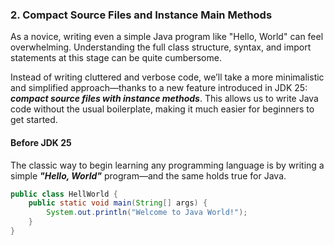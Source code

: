 ### 2. Compact Source Files and Instance Main Methods

As a novice, writing even a simple Java program like "Hello, World" can feel overwhelming. Understanding the full class structure, syntax, and import statements at this stage can be quite cumbersome.

Instead of writing cluttered and verbose code, we’ll take a more minimalistic and simplified approach—thanks to a new feature introduced in JDK 25: _**compact source files with instance methods**_. This allows us to write Java code without the usual boilerplate, making it much easier for beginners to get started.

#### Before JDK 25

The classic way to begin learning any programming language is by writing a simple _**"Hello, World"**_ program—and the same holds true for Java.

```java
public class HellWorld {
    public static void main(String[] args) {
        System.out.println("Welcome to Java World!");
    }
}
```
